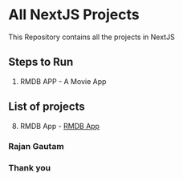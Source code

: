 # All NextJS Projects

This Repository contains all the projects in NextJS

## Steps to Run

1. RMDB APP - A Movie App

## List of projects

8. RMDB App - [RMDB App]()

### Rajan Gautam

### Thank you
